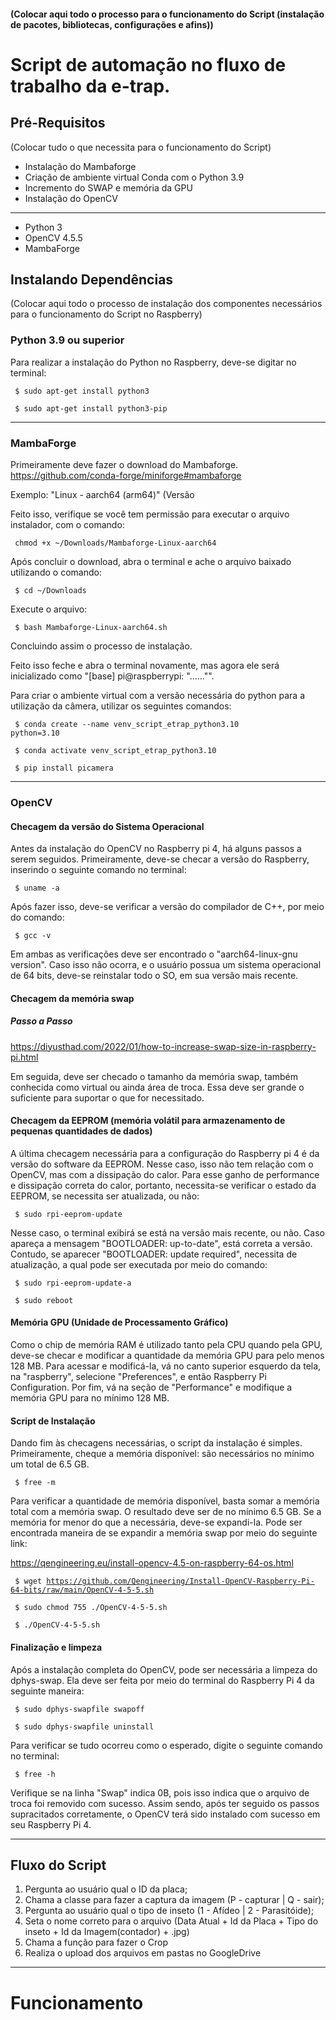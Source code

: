 #### (Colocar aqui todo o processo para o funcionamento do Script (instalação de pacotes, bibliotecas, configurações e afins))

# Script de automação no fluxo de trabalho da e-trap.

## Pré-Requisitos
(Colocar tudo o que necessita para o funcionamento do Script)

  - Instalação do Mambaforge
  - Criação de ambiente virtual Conda com o Python 3.9
  - Incremento do SWAP e memória da GPU
  - Instalação do OpenCV


-------------------------------------------

- Python 3
- OpenCV 4.5.5
- MambaForge



## Instalando Dependências
(Colocar aqui todo o processo de instalação dos componentes necessários para o funcionamento do Script no Raspberry)

### Python 3.9 ou superior
  Para realizar a instalação do Python no Raspberry, deve-se digitar no terminal:

<code> $ sudo apt-get install python3 </code> 

<code> $ sudo apt-get install python3-pip </code> 

---

### MambaForge

Primeiramente deve fazer o download do Mambaforge.
https://github.com/conda-forge/miniforge#mambaforge

Exemplo: "Linux - aarch64 (arm64)"
(Versão

Feito isso, verifique se você tem permissão para executar o arquivo instalador, com o comando:

<code> chmod +x ~/Downloads/Mambaforge-Linux-aarch64 </code>

Após concluir o download, abra o terminal e ache o arquivo baixado utilizando o comando: 

<code> $ cd ~/Downloads </code>

Execute o arquivo: 

<code> $ bash Mambaforge-Linux-aarch64.sh </code>

Concluindo assim o processo de instalação.

Feito isso feche e abra o terminal novamente, mas agora ele será inicializado como "[base] pi@raspberrypi: "......"".

Para criar o ambiente virtual com a versão necessária do python para a utilização da câmera, utilizar os seguintes comandos:

<code> $ conda create --name venv_script_etrap_python3.10 python=3.10</code>

<code> $ conda activate venv_script_etrap_python3.10</code>

<code> $ pip install picamera</code>


---

### OpenCV
  
#### Checagem da versão do Sistema Operacional
Antes da instalação do OpenCV no Raspberry pi 4, há alguns passos a serem seguidos. Primeiramente, deve-se checar a versão do Raspberry, inserindo o seguinte
comando no terminal:

<code> $ uname -a </code>

Após fazer isso, deve-se verificar a versão do compilador de C++, por meio do comando:

<code> $ gcc -v </code>

Em ambas as verificações deve ser encontrado o "aarch64-linux-gnu version". Caso isso não ocorra, e o usuário possua um sistema operacional de 64 bits, deve-se 
reinstalar todo o SO, em sua versão mais recente.

#### Checagem da memória swap

##### Passo a Passo
https://diyusthad.com/2022/01/how-to-increase-swap-size-in-raspberry-pi.html

Em seguida, deve ser checado o tamanho da memória swap, também conhecida como virtual ou ainda área de troca. Essa deve ser grande o suficiente para suportar o que
for necessitado.

#### Checagem da EEPROM (memória volátil para armazenamento de pequenas quantidades de dados)
A última checagem necessária para a configuração do Raspberry pi 4 é da versão do software da EEPROM. Nesse caso, isso não tem relação com o OpenCV, mas com a
dissipação do calor. Para esse ganho de performance e dissipação correta do calor, portanto, necessita-se verificar o estado da EEPROM, se necessita ser
atualizada, ou não:

<code> $ sudo rpi-eeprom-update </code>

Nesse caso, o terminal exibirá se está na versão mais recente, ou não. Caso apareça a mensagem "BOOTLOADER: up-to-date", está correta a versão. Contudo, se 
aparecer "BOOTLOADER: update required", necessita de atualização, a qual pode ser executada por meio do comando:

<code> $ sudo rpi-eeprom-update-a </code>

<code> $ sudo reboot </code>

#### Memória GPU (Unidade de Processamento Gráfico)
Como o chip de memória RAM é utilizado tanto pela CPU quando pela GPU, deve-se checar e modificar a quantidade da memória GPU para pelo menos 128 MB.
Para acessar e modificá-la, vá no canto superior esquerdo da tela, na "raspberry", selecione "Preferences", e então Raspberry Pi Configuration. Por fim,
vá na seção de "Performance" e modifique a memória GPU para no mínimo 128 MB. 

#### Script de Instalação
Dando fim às checagens necessárias, o script da instalação é simples. Primeiramente, cheque a memória disponível: são necessários no mínimo um total de 6.5 GB.

<code> $ free -m </code>

Para verificar a quantidade de memória disponível, basta somar a memória total com a memória swap. O resultado deve ser de no mínimo 6.5 GB. Se a memória for 
menor do que a necessária, deve-se expandi-la. Pode ser encontrada maneira de se expandir a memória swap por meio do seguinte link:

https://qengineering.eu/install-opencv-4.5-on-raspberry-64-os.html

<code> $ wget https://github.com/Qengineering/Install-OpenCV-Raspberry-Pi-64-bits/raw/main/OpenCV-4-5-5.sh </code>

<code> $ sudo chmod 755 ./OpenCV-4-5-5.sh </code>

<code> $ ./OpenCV-4-5-5.sh </code>

#### Finalização e limpeza
Após a instalação completa do OpenCV, pode ser necessária a limpeza do dphys-swap. Ela deve ser feita por meio do terminal do Raspberry Pi 4 da seguinte maneira:

<code> $ sudo dphys-swapfile swapoff </code>

<code> $ sudo dphys-swapfile uninstall </code>

Para verificar se tudo ocorreu como o esperado, digite o seguinte comando no terminal:

<code> $ free -h </code>

Verifique se na linha "Swap" indica 0B, pois isso indica que o arquivo de troca foi removido com sucesso.
Assim sendo, após ter seguido os passos supracitados corretamente, o OpenCV terá sido instalado com sucesso em seu Raspberry Pi 4.


  
  
  

---

## Fluxo do Script
1. Pergunta ao usuário qual o ID da placa;
2. Chama a classe para fazer a captura da imagem (P - capturar | Q - sair);
3. Pergunta ao usuário qual o tipo de inseto (1 - Afídeo | 2 - Parasitóide);
4. Seta o nome correto para o arquivo (Data Atual + Id da Placa + Tipo do inseto + Id da Imagem(contador) + .jpg)
5. Chama a função para fazer o Crop 
6. Realiza o upload dos arquivos em pastas no GoogleDrive
  
  
---
# Funcionamento
  






